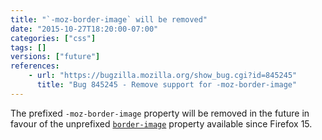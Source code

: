 ```yaml
---
title: "`-moz-border-image` will be removed"
date: "2015-10-27T18:20:00-07:00"
categories: ["css"]
tags: []
versions: ["future"]
references:
    - url: "https://bugzilla.mozilla.org/show_bug.cgi?id=845245"
      title: "Bug 845245 - Remove support for -moz-border-image"
---
```

The prefixed `-moz-border-image` property will be removed in the future in favour of the unprefixed [`border-image`](https://developer.mozilla.org/en-US/docs/Web/CSS/border-image) property available since Firefox 15.
